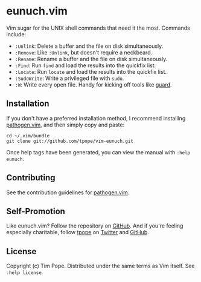 # eunuch.vim

Vim sugar for the UNIX shell commands that need it the most.  Commands
include:

* `:Unlink`: Delete a buffer and the file on disk simultaneously.
* `:Remove`: Like `:Unlink`, but doesn't require a neckbeard.
* `:Rename`: Rename a buffer and the file on disk simultaneously.
* `:Find`: Run `find` and load the results into the quickfix list.
* `:Locate`: Run `locate` and load the results into the quickfix list.
* `:SudoWrite`: Write a privileged file with `sudo`.
* `:W`: Write every open file.  Handy for kicking off tools like [guard][].

[guard]: https://github.com/guard/guard

## Installation

If you don't have a preferred installation method, I recommend
installing [pathogen.vim](https://github.com/tpope/vim-pathogen), and
then simply copy and paste:

    cd ~/.vim/bundle
    git clone git://github.com/tpope/vim-eunuch.git

Once help tags have been generated, you can view the manual with
`:help eunuch`.

## Contributing

See the contribution guidelines for
[pathogen.vim](https://github.com/tpope/vim-pathogen#readme).

## Self-Promotion

Like eunuch.vim? Follow the repository on
[GitHub](https://github.com/tpope/vim-eunuch).  And if
you're feeling especially charitable, follow [tpope](http://tpo.pe/) on
[Twitter](http://twitter.com/tpope) and
[GitHub](https://github.com/tpope).

## License

Copyright (c) Tim Pope.  Distributed under the same terms as Vim itself.
See `:help license`.

